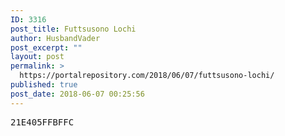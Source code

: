 ```yaml
---
ID: 3316
post_title: Futtsusono Lochi
author: HusbandVader
post_excerpt: ""
layout: post
permalink: >
  https://portalrepository.com/2018/06/07/futtsusono-lochi/
published: true
post_date: 2018-06-07 00:25:56
---
```

<pre>21E405FFBFFC</pre>